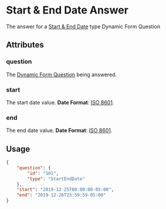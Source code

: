 # Start & End Date Answer <Badge text="object" vertical="middle" />
The answer for a [Start & End Date](./df-question-type/#start-end) type Dynamic Form Question

## Attributes
### question [<Badge text="object" vertical="middle" />](./df-question)
The [Dynamic Form Question](./df-question) being answered.

### start <Badge text="string" vertical="middle" />
The start date value. **Date Format**: [ISO 8601](https://en.wikipedia.org/wiki/ISO_8601).

### end <Badge text="string" vertical="middle" />
The end date value. **Date Format**: [ISO 8601](https://en.wikipedia.org/wiki/ISO_8601).

## Usage
``` json
{
    "question": {
        "id": "101",
        "type": "StartEndDate"
    },
    "start": "2019-12-25T00:00:00-05:00",
    "end": "2019-12-26T23:59:59-05:00"   
}
```